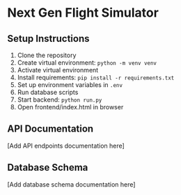 # Next Gen Flight Simulator

## Setup Instructions
1. Clone the repository
2. Create virtual environment: `python -m venv venv`
3. Activate virtual environment
4. Install requirements: `pip install -r requirements.txt`
5. Set up environment variables in `.env`
6. Run database scripts
7. Start backend: `python run.py`
8. Open frontend/index.html in browser

## API Documentation
[Add API endpoints documentation here]

## Database Schema
[Add database schema documentation here]
